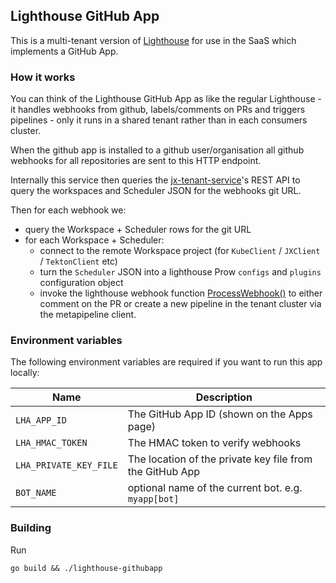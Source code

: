 ## Lighthouse GitHub App

This is a multi-tenant version of [Lighthouse](https://github.com/jenkins-x/lighthouse) for use in the SaaS which implements a GitHub App.

### How it works

You can think of the Lighthouse GitHub App as like the regular Lighthouse - it handles webhooks from github, labels/comments on PRs and triggers pipelines - only it runs in a shared tenant rather than in each consumers cluster.

When the github app is installed to a github user/organisation all github webhooks for all repositories are sent to this HTTP endpoint.

Internally this service then queries the [jx-tenant-service](https://github.com/cloudbees/jx-tenant-service)'s REST API to query the workspaces and Scheduler JSON for the webhooks git URL.

Then for each webhook we:

* query the Workspace + Scheduler rows for the git URL
* for each Workspace + Scheduler:
  * connect to the remote Workspace project (for `KubeClient` / `JXClient` / `TektonClient` etc)
  * turn the `Scheduler` JSON into a lighthouse Prow `configs` and `plugins` configuration object
  * invoke the lighthouse webhook function [ProcessWebhook()]() to either comment on the PR or create a new pipeline in the tenant cluster via the metapipeline client.


### Environment variables

The following environment variables are required if you want to run this app locally:

| Name  |  Description |
| ------------- | ------------- |
| `LHA_APP_ID` | The GitHub App ID (shown on the Apps page) |
| `LHA_HMAC_TOKEN` | The HMAC token to verify webhooks |
| `LHA_PRIVATE_KEY_FILE` | The location of the private key file from the GitHub App |
| `BOT_NAME` | optional name of the current bot. e.g. `myapp[bot]` |


### Building

Run

    go build && ./lighthouse-githubapp
    
    
